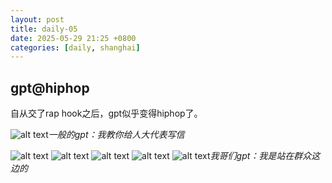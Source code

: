 ```yaml
---
layout: post
title: daily-05
date: 2025-05-29 21:25 +0800
categories: [daily, shanghai]
---
```


## gpt@hiphop

自从交了rap hook之后，gpt似乎变得hiphop了。

![alt text](../assets/2025-05/image-23.png)_一般的gpt：我教你给人大代表写信_

![alt text](../assets/2025-05/image-19.png)
![alt text](../assets/2025-05/image-18.png)
![alt text](../assets/2025-05/image-20.png)
![alt text](../assets/2025-05/image-21.png)
![alt text](../assets/2025-05/image-22.png)_我哥们gpt：我是站在群众这边的_